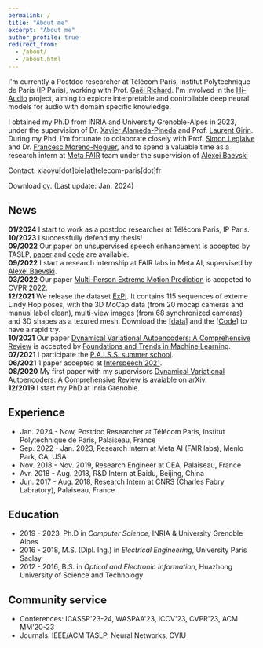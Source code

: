 ```yaml
---
permalink: /
title: "About me"
excerpt: "About me"
author_profile: true
redirect_from: 
  - /about/
  - /about.html
---
```

I'm currently a Postdoc researcher at Télécom Paris, Institut Polytechnique de Paris (IP Paris), working with Prof. [Gaël Richard](https://www.telecom-paris.fr/gael-richard). I'm involved in the [Hi-Audio](https://hi-audio.imt.fr/) project, aiming to explore interpretable and controllable deep neural models for audio with domain specific knowledge.

I obtained my Ph.D from INRIA and University Grenoble-Alpes in 2023, under the supervision of Dr. [Xavier Alameda-Pineda](http://xavirema.eu/) and Prof. [Laurent Girin](https://scholar.google.fr/citations?user=GQe9TsMAAAAJ). During my Phd, I'm fortunate to colaborate closely with Prof. [Simon Leglaive](https://sleglaive.github.io/) and Dr. [Francesc Moreno-Noguer](https://www.iri.upc.edu/people/fmoreno/), and to spend a valuable time as a research intern at [Meta FAIR](https://ai.facebook.com/research/) team under the supervision of [Alexei Baevski](https://scholar.google.com/citations?user=i7sxIX8AAAAJ&hl=en)

Contact: xiaoyu[dot]bie[at]telecom-paris[dot]fr

Download <a href="https://XiaoyuBIE1994.github.io/files/CV_BIE.pdf" target="_blank">cv</a>. (Last update: Jan. 2024)

## News  
**01/2024** I start to work as a postdoc researcher at Télécom Paris, IP Paris.<br>
**10/2023** I successfully defend my thesis!<br>
**09/2022** Our paper on unsupervised speech enhancement is accepted by TASLP, [paper](https://arxiv.org/abs/2106.12271) and [code](https://github.com/XiaoyuBIE1994/DVAE_SE) are available.<br>
**09/2022** I start a research internship at FAIR labs in Meta AI, supervised by [Alexei Baevski](https://ai.facebook.com/people/alexei-baevski).<br>
**03/2022** Our paper [Multi-Person Extreme Motion Prediction](https://arxiv.org/abs/2105.08825) is accpeted to CVPR 2022.<br>
**12/2021** We release the dataset [ExPI](https://team.inria.fr/robotlearn/multi-person-extreme-motion-prediction/). It contains 115 sequences of exteme Lindy Hop poses, with the 3D MoCap data (from 20 mocap cameras and manual label clean), multi-view images (from 68 synchronized cameras) and 3D shapes as a texured mesh. Download the [[data](https://zenodo.org/record/5578329#.YbtQ8H2ZM-T)] and the [[Code](https://github.com/GUO-W/MultiMotion)] to have a rapid try.<br>
**10/2021** Our paper [Dynamical Variational Autoencoders: A Comprehensive Review](https://arxiv.org/abs/2008.12595) is accepted by [Foundations and Trends in Machine Learning](https://www.nowpublishers.com/MAL).<br>
**07/2021** I participate the [P.A.I.S.S. summer school](https://project.inria.fr/paiss/). <br>
**06/2021** 1 paper accepted at [Interspeech 2021](https://www.interspeech2021.org/).<br>
**08/2020** My first paper with my supervisors [Dynamical Variational Autoencoders: A Comprehensive Review](https://arxiv.org/abs/2008.12595) is avaiable on arXiv.<br>
**12/2019** I start my PhD at Inria Grenoble.<br>


## Experience
* Jan. 2024 - Now, Postdoc Researcher at Télécom Paris, Institut Polytechnique de Paris, Palaiseau, France
* Sep. 2022 - Jan. 2023, Research Intern at Meta AI (FAIR labs), Menlo Park, CA, USA
* Nov. 2018 - Nov. 2019, Research Engineer at CEA, Palaiseau, France
* Avr. 2018 - Aug. 2018, R&D Intern at Baidu, Beijing, China
* Jun. 2017 - Aug. 2018, Research Intern at CNRS (Charles Fabry Labratory), Palaiseau, France


## Education
* 2019 - 2023, Ph.D in _Computer Science_, INRIA & University Grenoble Alpes
* 2016 - 2018, M.S. (Dipl. Ing.) in _Electrical Engineering_, University Paris Saclay
* 2012 - 2016, B.S. in _Optical and Electronic Information_, Huazhong University of Science and Technology


## Community service
* Conferences: ICASSP'23-24, WASPAA'23, ICCV'23, CVPR'23, ACM MM'20-23
* Journals: IEEE/ACM TASLP, Neural Networks, CVIU

